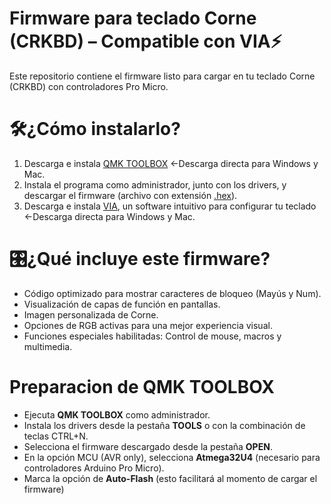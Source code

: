 # Firmware para teclado Corne (CRKBD) – Compatible con VIA⚡
Este repositorio contiene el firmware listo para cargar en tu teclado Corne (CRKBD) con controladores Pro Micro.

# 🛠️¿Cómo instalarlo?
1. Descarga e instala [QMK TOOLBOX](https://qmk.fm/toolbox) <-Descarga directa para Windows y Mac.
2. Instala el programa como administrador, junto con los drivers, y descargar el firmware (archivo con extensión [.hex](https://github.com/AplyyKey/Via_firmware_crkbd/blob/main/crkbd_rev1_via.hex)).
3. Descarga e instala [VIA](https://github.com/the-via/releases/releases), un software intuitivo para configurar tu teclado <-Descarga directa para Windows y Mac.

  
# 🎛️¿Qué incluye este firmware?
- Código optimizado para mostrar caracteres de bloqueo (Mayús y Num).
- Visualización de capas de función en pantallas.
- Imagen personalizada de Corne.
- Opciones de RGB activas para una mejor experiencia visual.
- Funciones especiales habilitadas: Control de mouse, macros y multimedia.

# Preparacion de QMK TOOLBOX
- Ejecuta **QMK TOOLBOX** como administrador.
- Instala los drivers desde la pestaña **TOOLS** o con la combinación de teclas CTRL+N.
- Selecciona el firmware descargado desde la pestaña **OPEN**.
- En la opción MCU (AVR only), selecciona **Atmega32U4** (necesario para controladores Arduino Pro Micro).
- Marca la opción de **Auto-Flash** (esto facilitará al momento de cargar el firmware)
